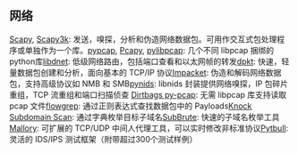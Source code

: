 ## ****网络****

[Scapy](http://secdev.org/projects/scapy), [Scapy3k](http://github.com/phaethon/scapy): 发送，嗅探，分析和伪造网络数据包。可用作交互式包处理程序或单独作为一个库。[pypcap](http://code.google.com/p/pypcap/), [Pcapy](http://oss.coresecurity.com/projects/pcapy.html), [pylibpcap](http://pylibpcap.sourceforge.net/): 几个不同 libpcap 捆绑的python库[libdnet](http://code.google.com/p/libdnet/): 低级网络路由，包括端口查看和以太网帧的转发[dpkt](https://github.com/kbandla/dpkt): 快速，轻量数据包创建和分析，面向基本的 TCP/IP 协议[Impacket](http://oss.coresecurity.com/projects/impacket.html): 伪造和解码网络数据包，支持高级协议如 NMB 和 SMB[pynids](http://jon.oberheide.org/pynids/): libnids 封装提供网络嗅探，IP 包碎片重组，TCP 流重组和端口扫描侦查 [Dirtbags py-pcap](http://dirtbags.net/py-pcap.html): 无需 libpcap 库支持读取 pcap 文件[flowgrep](http://monkey.org/%7Ejose/software/flowgrep/): 通过正则表达式查找数据包中的 Payloads[Knock Subdomain Scan](https://github.com/guelfoweb/knock): 通过字典枚举目标子域名[SubBrute](https://github.com/TheRook/subbrute): 快速的子域名枚举工具[Mallory](https://bitbucket.org/IntrepidusGroup/mallory): 可扩展的 TCP/UDP 中间人代理工具，可以实时修改非标准协议[Pytbull](http://pytbull.sourceforge.net/): 灵活的 IDS/IPS 测试框架（附带超过300个测试样例）